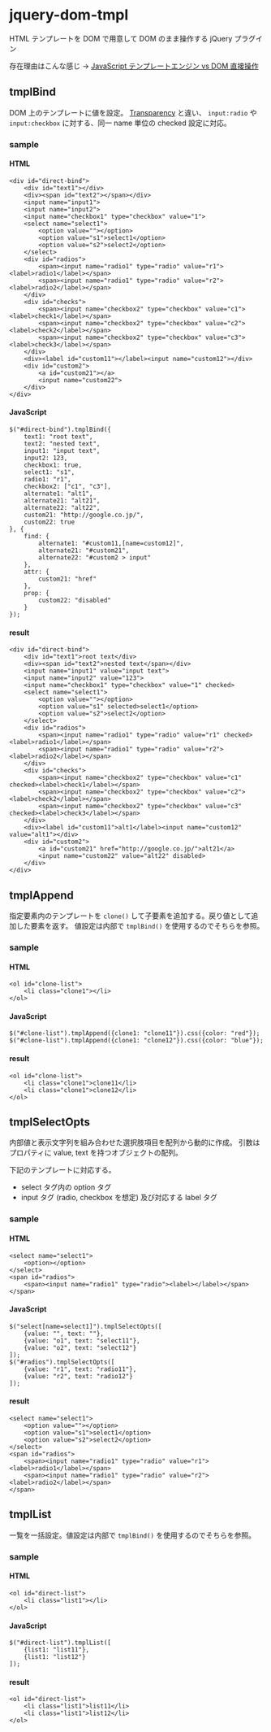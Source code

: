jquery-dom-tmpl
=====================

HTML テンプレートを DOM で用意して DOM のまま操作する jQuery プラグイン

存在理由はこんな感じ ->
[JavaScript テンプレートエンジン vs DOM 直接操作](https://gist.github.com/froop/5492623)

tmplBind
--------------------
DOM 上のテンプレートに値を設定。
[Transparency](https://github.com/leonidas/transparency) と違い、
`input:radio` や `input:checkbox` に対する、同一 name 単位の checked 設定に対応。

### sample

#### HTML

	<div id="direct-bind">
		<div id="text1"></div>
		<div><span id="text2"></span></div>
		<input name="input1">
		<input name="input2">
		<input name="checkbox1" type="checkbox" value="1">
		<select name="select1">
			<option value=""></option>
			<option value="s1">select1</option>
			<option value="s2">select2</option>
		</select>
		<div id="radios">
			<span><input name="radio1" type="radio" value="r1"><label>radio1</label></span>
			<span><input name="radio1" type="radio" value="r2"><label>radio2</label></span>
		</div>
		<div id="checks">
			<span><input name="checkbox2" type="checkbox" value="c1"><label>check1</label></span>
			<span><input name="checkbox2" type="checkbox" value="c2"><label>check2</label></span>
			<span><input name="checkbox2" type="checkbox" value="c3"><label>check3</label></span>
		</div>
		<div><label id="custom11"></label><input name="custom12"></div>
		<div id="custom2">
			<a id="custom21"></a>
			<input name="custom22">
		</div>
	</div>

#### JavaScript

	$("#direct-bind").tmplBind({
		text1: "root text",
		text2: "nested text",
		input1: "input text",
		input2: 123,
		checkbox1: true,
		select1: "s1",
		radio1: "r1",
		checkbox2: ["c1", "c3"],
		alternate1: "alt1",
		alternate21: "alt21",
		alternate22: "alt22",
		custom21: "http://google.co.jp/",
		custom22: true
	}, {
		find: {
			alternate1: "#custom11,[name=custom12]",
			alternate21: "#custom21",
			alternate22: "#custom2 > input"
		},
		attr: {
			custom21: "href"
		},
		prop: {
			custom22: "disabled"
		}
	});

#### result

	<div id="direct-bind">
		<div id="text1">root text</div>
		<div><span id="text2">nested text</span></div>
		<input name="input1" value="input text">
		<input name="input2" value="123">
		<input name="checkbox1" type="checkbox" value="1" checked>
		<select name="select1">
			<option value=""></option>
			<option value="s1" selected>select1</option>
			<option value="s2">select2</option>
		</select>
		<div id="radios">
			<span><input name="radio1" type="radio" value="r1" checked><label>radio1</label></span>
			<span><input name="radio1" type="radio" value="r2"><label>radio2</label></span>
		</div>
		<div id="checks">
			<span><input name="checkbox2" type="checkbox" value="c1" checked><label>check1</label></span>
			<span><input name="checkbox2" type="checkbox" value="c2"><label>check2</label></span>
			<span><input name="checkbox2" type="checkbox" value="c3" checked><label>check3</label></span>
		</div>
		<div><label id="custom11">alt1</label><input name="custom12" value="alt1"></div>
		<div id="custom2">
			<a id="custom21" href="http://google.co.jp/">alt21</a>
			<input name="custom22" value="alt22" disabled>
		</div>
	</div>

tmplAppend
--------------------
指定要素内のテンプレートを `clone()` して子要素を追加する。戻り値として追加した要素を返す。
値設定は内部で `tmplBind()` を使用するのでそちらを参照。

### sample

#### HTML

	<ol id="clone-list">
		<li class="clone1"></li>
	</ol>

#### JavaScript

	$("#clone-list").tmplAppend({clone1: "clone11"}).css({color: "red"});
	$("#clone-list").tmplAppend({clone1: "clone12"}).css({color: "blue"});

#### result

	<ol id="clone-list">
		<li class="clone1">clone11</li>
		<li class="clone1">clone12</li>
	</ol>

tmplSelectOpts
--------------------
内部値と表示文字列を組み合わせた選択肢項目を配列から動的に作成。
引数はプロパティに value, text を持つオブジェクトの配列。

下記のテンプレートに対応する。

* select タグ内の option タグ
* input タグ (radio, checkbox を想定) 及び対応する label タグ

### sample

#### HTML

	<select name="select1">
		<option></option>
	</select>
	<span id="radios">
		<span><input name="radio1" type="radio"><label></label></span>
	</span>

#### JavaScript

	$("select[name=select1]").tmplSelectOpts([
		{value: "", text: ""},
		{value: "o1", text: "select11"},
		{value: "o2", text: "select12"}
	]);
	$("#radios").tmplSelectOpts([
		{value: "r1", text: "radio11"},
		{value: "r2", text: "radio12"}
	]);

#### result

	<select name="select1">
		<option value=""></option>
		<option value="s1">select1</option>
		<option value="s2">select2</option>
	</select>
	<span id="radios">
		<span><input name="radio1" type="radio" value="r1"><label>radio1</label></span>
		<span><input name="radio1" type="radio" value="r2"><label>radio2</label></span>
	</span>

tmplList
--------------------
一覧を一括設定。値設定は内部で `tmplBind()` を使用するのでそちらを参照。

### sample

#### HTML

	<ol id="direct-list">
		<li class="list1"></li>
	</ol>

#### JavaScript

	$("#direct-list").tmplList([
		{list1: "list11"},
		{list1: "list12"}
	]);

#### result

	<ol id="direct-list">
		<li class="list1">list11</li>
		<li class="list1">list12</li>
	</ol>
